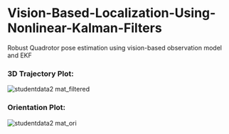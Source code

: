 # Vision-Based-Localization-Using-Nonlinear-Kalman-Filters
Robust Quadrotor pose estimation using  vision-based observation model and EKF


### 3D Trajectory Plot:
![studentdata2 mat_filtered](https://github.com/miheer-diwan/EKF/assets/79761017/891a7324-9c5e-4476-a50a-11e31eaa7e2b)

### Orientation Plot:
![studentdata2 mat_ori](https://github.com/miheer-diwan/EKF/assets/79761017/eea16818-deef-4844-b473-0f3d264ced29)

